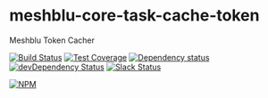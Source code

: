 # meshblu-core-task-cache-token
Meshblu Token Cacher

[![Build Status](https://travis-ci.org/octoblu/meshblu-core-task-cache-token.svg?branch=master)](https://travis-ci.org/octoblu/meshblu-core-task-cache-token)
[![Test Coverage](https://codecov.io/gh/octoblu/meshblu-core-task-cache-token/branch/master/graph/badge.svg)](https://codecov.io/gh/octoblu/meshblu-core-task-cache-token)
[![Dependency status](http://img.shields.io/david/octoblu/meshblu-core-task-cache-token.svg?style=flat)](https://david-dm.org/octoblu/meshblu-core-task-cache-token)
[![devDependency Status](http://img.shields.io/david/dev/octoblu/meshblu-core-task-cache-token.svg?style=flat)](https://david-dm.org/octoblu/meshblu-core-task-cache-token#info=devDependencies)
[![Slack Status](http://community-slack.octoblu.com/badge.svg)](http://community-slack.octoblu.com)

[![NPM](https://nodei.co/npm/meshblu-core-task-cache-token.svg?style=flat)](https://npmjs.org/package/meshblu-core-task-cache-token)

